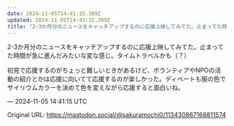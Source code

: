 ```yaml
---
date: 2024-11-05T14:41:15.309Z
updated: 2024-11-05T14:41:15.309Z
title: "2-3か月分のニュースをキャッチアップするのに応援上映してみてた。止まってた時間[...]"
---
```


<p>2-3か月分のニュースをキャッチアップするのに応援上映してみてた。止まってた時間が急に進んだみたいな変な感じ。タイムトラベルかも（？）</p><p>初見で応援するのがちょっと難しいときがあるけど、ボランティアやNPOの活動の紹介とかは応援に向いてて応援するのが楽しかった。ディベートも服の色でサイリウムカラーを決めて色を変えながら応援すると面白いね。</p>

&mdash; 2024-11-05 14:41:15 UTC

Original URL: https://mastodon.social/@sakuramochi0/113430867168811574
